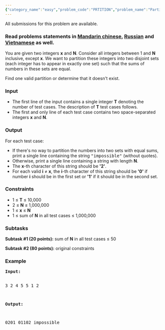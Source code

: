 ```yaml
---
{"category_name":"easy","problem_code":"PRTITION","problem_name":"Partition the numbers","languages_supported":{"0":"C","1":"CPP14","2":"JAVA","3":"PYTH","4":"PYTH 3.5","5":"PYPY","6":"CS2","7":"PAS fpc","8":"PAS gpc","9":"RUBY","10":"PHP","11":"GO","12":"NODEJS","13":"HASK","14":"rust","15":"SCALA","16":"swift","17":"D","18":"PERL","19":"FORT","20":"WSPC","21":"ADA","22":"CAML","23":"ICK","24":"BF","25":"ASM","26":"CLPS","27":"PRLG","28":"ICON","29":"SCM qobi","30":"PIKE","31":"ST","32":"NICE","33":"LUA","34":"BASH","35":"NEM","36":"LISP sbcl","37":"LISP clisp","38":"SCM guile","39":"JS","40":"ERL","41":"TCL","42":"kotlin","43":"PERL6","44":"TEXT","45":"SCM chicken","46":"CLOJ","47":"COB","48":"FS"},"max_timelimit":1,"source_sizelimit":50000,"problem_author":"kingofnumbers","problem_tester":null,"date_added":"4-01-2018","tags":{"0":"easy","1":"jan18","2":"kingofnumbers","3":"kingofnumbers"},"editorial_url":"https://discuss.codechef.com/problems/PRTITION","time":{"view_start_date":1516008600,"submit_start_date":1516008600,"visible_start_date":1516008600,"end_date":1735669800},"is_direct_submittable":false,"layout":"problem"}
---
```

<span class="solution-visible-txt">All submissions for this problem are available.</span><h3>Read problems statements in <a target="_blank" 
href="http://www.codechef.com/download/translated/JAN18/mandarin/PRTITION.pdf">Mandarin chinese</a>, <a target="_blank" 
href="http://www.codechef.com/download/translated/JAN18/russian/PRTITION.pdf">Russian</a> and <a target="_blank" 
href="http://www.codechef.com/download/translated/JAN18/vietnamese/PRTITION.pdf">Vietnamese</a> as well.</h3>

<p>You are given two integers <b>x</b> and <b>N</b>. Consider all integers between 1 and <b>N</b> inclusive, except <b>x</b>. We want to partition these integers into two disjoint sets (each integer has to appear in exactly one set) such that the sums of numbers in these sets are equal.</p>
<p>Find one valid partition or determine that it doesn't exist.</p>

<h3>Input</h3>
<p><ul>
<li>The first line of the input contains a single integer <b>T</b> denoting the number of test cases. The description of <b>T</b> test cases follows.</li>
<li>The first and only line of each test case contains two space-separated integers <b>x</b> and <b>N</b>.</li>
</ul></p>

<h3>Output</h3>
<p>For each test case:
<ul>
<li>If there's no way to partition the numbers into two sets with equal sums, print a single line containing the string <tt>"impossible"</tt> (without quotes).</li>
<li>Otherwise, print a single line containing a string with length <b>N</b>.</li>
<li>The <b>x</b>-th character of this string should be <b>'2'</b>.</li>
<li>For each valid <b>i</b> ≠ <b>x</b>, the <b>i</b>-th character of this string should be <b>'0'</b> if number <b>i</b> should be in the first set or <b>'1'</b> if it should be in the second set.</li>
</ul></p>

<h3>Constraints</h3>

<ul>
<li>1 ≤ <b>T</b> ≤ 10,000</li>
<li>2 ≤ <b>N</b> ≤ 1,000,000</li>
<li>1 ≤ <b>x</b> ≤ <b>N</b> </li>
<li>1 ≤ sum of <b>N</b> in all test cases ≤ 1,000,000</li>
</ul>

<h3>Subtasks</h3>

<p>
<b>Subtask #1 (20 points):</b> sum of <b>N</b> in all test cases ≤ 50
</p>

<p>
<b>Subtask #2 (80 points):</b> original constraints
</p>

<h3>Example</h3>
<pre><b>Input:</b>

3
2 4
5 5
1 2

<b>Output:</b>

0201
01102
impossible
</pre>
